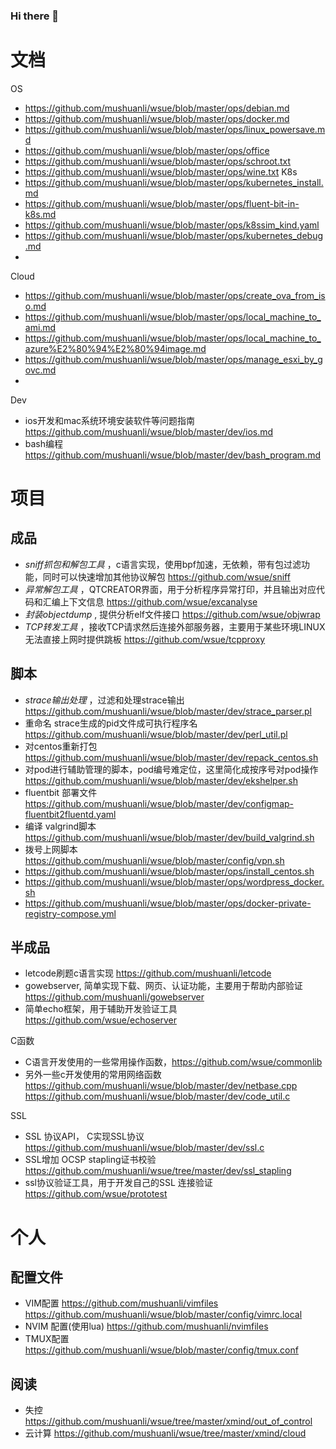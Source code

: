 ### Hi there 👋

<!--
**mushuanli/mushuanli** is a ✨ _special_ ✨ repository because its `README.md` (this file) appears on your GitHub profile.

Here are some ideas to get you started:

- 🔭 I’m currently working on ...
- 🌱 I’m currently learning ...
- 👯 I’m looking to collaborate on ...
- 🤔 I’m looking for help with ...
- 💬 Ask me about ...
- 📫 How to reach me: ...
- 😄 Pronouns: ...
- ⚡ Fun fact: ...
-->

# 文档
OS
* https://github.com/mushuanli/wsue/blob/master/ops/debian.md
* https://github.com/mushuanli/wsue/blob/master/ops/docker.md
* https://github.com/mushuanli/wsue/blob/master/ops/linux_powersave.md
* https://github.com/mushuanli/wsue/blob/master/ops/office
* https://github.com/mushuanli/wsue/blob/master/ops/schroot.txt
* https://github.com/mushuanli/wsue/blob/master/ops/wine.txt
K8s
* https://github.com/mushuanli/wsue/blob/master/ops/kubernetes_install.md
* https://github.com/mushuanli/wsue/blob/master/ops/fluent-bit-in-k8s.md
* https://github.com/mushuanli/wsue/blob/master/ops/k8ssim_kind.yaml
* https://github.com/mushuanli/wsue/blob/master/ops/kubernetes_debug.md
* 
Cloud
* https://github.com/mushuanli/wsue/blob/master/ops/create_ova_from_iso.md
* https://github.com/mushuanli/wsue/blob/master/ops/local_machine_to_ami.md
* https://github.com/mushuanli/wsue/blob/master/ops/local_machine_to_azure%E2%80%94%E2%80%94image.md
* https://github.com/mushuanli/wsue/blob/master/ops/manage_esxi_by_govc.md
* 
Dev
* ios开发和mac系统环境安装软件等问题指南 https://github.com/mushuanli/wsue/blob/master/dev/ios.md
* bash编程 https://github.com/mushuanli/wsue/blob/master/dev/bash_program.md

# 项目
## 成品
* *sniff抓包和解包工具* ，c语言实现，使用bpf加速，无依赖，带有包过滤功能，同时可以快速增加其他协议解包 https://github.com/wsue/sniff
* *异常解包工具* ，QTCREATOR界面，用于分析程序异常打印，并且输出对应代码和汇编上下文信息 https://github.com/wsue/excanalyse
* *封装objectdump* , 提供分析elf文件接口 https://github.com/wsue/objwrap
* *TCP转发工具* ，接收TCP请求然后连接外部服务器，主要用于某些环境LINUX无法直接上网时提供跳板 https://github.com/wsue/tcpproxy

## 脚本
* *strace输出处理*  ，过滤和处理strace输出   https://github.com/mushuanli/wsue/blob/master/dev/strace_parser.pl
* 重命名 strace生成的pid文件成可执行程序名 https://github.com/mushuanli/wsue/blob/master/dev/perl_util.pl
* 对centos重新打包  https://github.com/mushuanli/wsue/blob/master/dev/repack_centos.sh
* 对pod进行辅助管理的脚本，pod编号难定位，这里简化成按序号对pod操作 https://github.com/mushuanli/wsue/blob/master/dev/ekshelper.sh
* fluentbit 部署文件 https://github.com/mushuanli/wsue/blob/master/dev/configmap-fluentbit2fluentd.yaml
* 编译 valgrind脚本  https://github.com/mushuanli/wsue/blob/master/dev/build_valgrind.sh
* 拨号上网脚本  https://github.com/mushuanli/wsue/blob/master/config/vpn.sh
* https://github.com/mushuanli/wsue/blob/master/ops/install_centos.sh
* https://github.com/mushuanli/wsue/blob/master/ops/wordpress_docker.sh
* https://github.com/mushuanli/wsue/blob/master/ops/docker-private-registry-compose.yml

## 半成品
* letcode刷题c语言实现 https://github.com/mushuanli/letcode
* gowebserver, 简单实现下载、网页、认证功能，主要用于帮助内部验证 https://github.com/mushuanli/gowebserver
* 简单echo框架，用于辅助开发验证工具 https://github.com/wsue/echoserver

C函数
* C语言开发使用的一些常用操作函数，https://github.com/wsue/commonlib 
* 另外一些c开发使用的常用网络函数 https://github.com/mushuanli/wsue/blob/master/dev/netbase.cpp https://github.com/mushuanli/wsue/blob/master/dev/code_util.c

SSL
* SSL 协议API， C实现SSL协议 https://github.com/mushuanli/wsue/blob/master/dev/ssl.c
* SSL增加 OCSP stapling证书校验 https://github.com/mushuanli/wsue/tree/master/dev/ssl_stapling
* ssl协议验证工具，用于开发自己的SSL 连接验证 https://github.com/wsue/prototest

# 个人
## 配置文件
* VIM配置 https://github.com/mushuanli/vimfiles https://github.com/mushuanli/wsue/blob/master/config/vimrc.local
* NVIM 配置(使用lua) https://github.com/mushuanli/nvimfiles
* TMUX配置 https://github.com/mushuanli/wsue/blob/master/config/tmux.conf

## 阅读
* 失控 https://github.com/mushuanli/wsue/tree/master/xmind/out_of_control
* 云计算 https://github.com/mushuanli/wsue/tree/master/xmind/cloud

